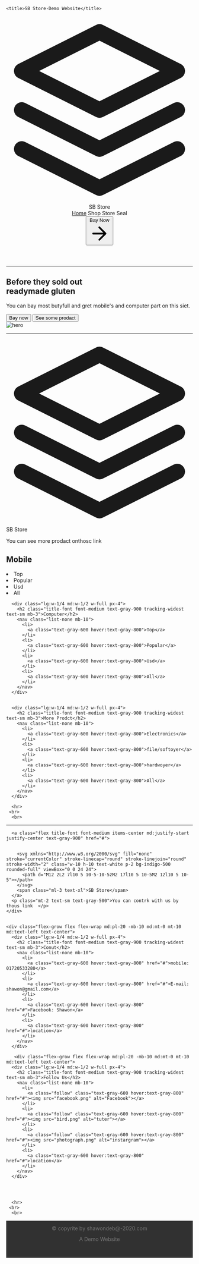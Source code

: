 

<html lang="en">
<head>
	<meta charset="UTF-8">
	<link href="https://unpkg.com/tailwindcss@^1.0/dist/tailwind.min.css" rel="stylesheet">
	<style type="text/css">
		.shawon{
			position: relative;
   			left: 0;
   			bottom: 0;
   			width: 100%;
   			height: 100px;
   			background-color: #313131;
   			color: white;
   			text-align: center;
		}
    .follow img{
      width: 50px;
      height: auto;
      display: inline;
      padding: 5px;
    }
	</style>

	<title>SB Store-Demo Website</title>
</head>
<body>
	<!-- ======================Heder=========================================: -->
<header class="text-gray-700 body-font">
  <div class="container mx-auto flex flex-wrap p-5 flex-col md:flex-row items-center">
    <a class="flex title-font font-medium items-center text-gray-900 mb-4 md:mb-0">
      <svg xmlns="http://www.w3.org/2000/svg" fill="none" stroke="currentColor" stroke-linecap="round" stroke-linejoin="round" stroke-width="2" class="w-10 h-10 text-white p-2 bg-indigo-500 rounded-full" viewBox="0 0 24 24">
        <path d="M12 2L2 7l10 5 10-5-10-5zM2 17l10 5 10-5M2 12l10 5 10-5"></path>
      </svg>
      <span class="ml-3 text-xl">SB Store</span>
    </a>
    <nav class="md:mr-auto md:ml-4 md:py-1 md:pl-4 md:border-l md:border-gray-400	flex flex-wrap items-center text-base justify-center">
      <a class="mr-5 hover:text-gray-900" href="#">Home</a>
      <a class="mr-5 hover:text-gray-900">Shop</a>
      <a class="mr-5 hover:text-gray-900">Store</a>
      <a class="mr-5 hover:text-gray-900">Seal</a>
    </nav>
    <button class="inline-flex items-center bg-gray-200 border-0 py-1 px-3 focus:outline-none hover:bg-gray-300 rounded text-base mt-4 md:mt-0">Bay  Now
      <svg fill="none" stroke="currentColor" stroke-linecap="round" stroke-linejoin="round" stroke-width="2" class="w-4 h-4 ml-1" viewBox="0 0 24 24">
        <path d="M5 12h14M12 5l7 7-7 7"></path>
      </svg>
    </button>
  </div>
</header>
<hr>
<!-- ============================1st step======================================= -->
<section class="text-gray-700 body-font">
  <div class="container mx-auto flex px-5 py-24 md:flex-row flex-col items-center">
    <div class="lg:flex-grow md:w-1/2 lg:pr-24 md:pr-16 flex flex-col md:items-start md:text-left mb-16 md:mb-0 items-center text-center">
      <h1 class="title-font sm:text-4xl text-3xl mb-4 font-medium text-gray-900">Before they sold out
        <br class="hidden lg:inline-block">readymade gluten
      </h1>
      <p class="mb-8 leading-relaxed">You can bay most butyfull and gret mobile's and computer part on this siet. </p>
      <div class="flex justify-center">
        <button class="inline-flex text-white bg-indigo-500 border-0 py-2 px-6 focus:outline-none hover:bg-indigo-600 rounded text-lg">Bay now</button>
        <button class="ml-4 inline-flex text-gray-700 bg-gray-200 border-0 py-2 px-6 focus:outline-none hover:bg-gray-300 rounded text-lg">See some prodact</button>
      </div>
    </div>
    <div class="lg:max-w-lg lg:w-full md:w-1/2 w-5/6">
      <img class="object-cover object-center rounded" alt="hero" src="https://source.unsplash.com/720x600/?mobile, computer">
    </div>
  </div>
</section><hr> 

<!-- ===============================Futer link================================================ -->
<footer class="text-gray-700 body-font">
  <div class="container px-5 py-24 mx-auto flex md:items-center lg:items-start md:flex-row md:flex-no-wrap flex-wrap flex-col">
    <div class="w-64 flex-shrink-0 md:mx-0 mx-auto text-center md:text-left">
      <a class="flex title-font font-medium items-center md:justify-start justify-center text-gray-900">
        <svg xmlns="http://www.w3.org/2000/svg" fill="none" stroke="currentColor" stroke-linecap="round" stroke-linejoin="round" stroke-width="2" class="w-10 h-10 text-white p-2 bg-indigo-500 rounded-full" viewBox="0 0 24 24">
          <path d="M12 2L2 7l10 5 10-5-10-5zM2 17l10 5 10-5M2 12l10 5 10-5"></path>
        </svg>
        <span class="ml-3 text-xl">SB Store</span>
      </a>
      <p class="mt-2 text-sm text-gray-500">You can see more prodact onthosc link </p>
    </div>
    <div class="flex-grow flex flex-wrap md:pl-20 -mb-10 md:mt-0 mt-10 md:text-left text-center">
      <div class="lg:w-1/4 md:w-1/2 w-full px-4">
        <h2 class="title-font font-medium text-gray-900 tracking-widest text-sm mb-3">Mobile</h2>
        <nav class="list-none mb-10">
          <li>
            <a class="text-gray-600 hover:text-gray-800">Top</a>
          </li>
          <li>
            <a class="text-gray-600 hover:text-gray-800">Popular</a>
          </li>
          <li>
            <a class="text-gray-600 hover:text-gray-800">Usd</a>
          </li>
          <li>
            <a class="text-gray-600 hover:text-gray-800">All</a>
          </li>
        </nav>
      </div>


      <div class="lg:w-1/4 md:w-1/2 w-full px-4">
        <h2 class="title-font font-medium text-gray-900 tracking-widest text-sm mb-3">Computer</h2>
        <nav class="list-none mb-10">
          <li>
            <a class="text-gray-600 hover:text-gray-800">Top</a>
          </li>
          <li>
            <a class="text-gray-600 hover:text-gray-800">Popular</a>
          </li>
          <li>
            <a class="text-gray-600 hover:text-gray-800">Usd</a>
          </li>
          <li>
            <a class="text-gray-600 hover:text-gray-800">All</a>
          </li>
        </nav>
      </div>


      <div class="lg:w-1/4 md:w-1/2 w-full px-4">
        <h2 class="title-font font-medium text-gray-900 tracking-widest text-sm mb-3">More Prodct</h2>
        <nav class="list-none mb-10">
          <li>
            <a class="text-gray-600 hover:text-gray-800">Electronics</a>
          </li>
          <li>
            <a class="text-gray-600 hover:text-gray-800">file/softoyer</a>
          </li>
          <li>
            <a class="text-gray-600 hover:text-gray-800">hardwoyer</a>
          </li>
          <li>
            <a class="text-gray-600 hover:text-gray-800">All</a>
          </li>
        </nav>
      </div>

      <hr>
     <br>
      <br>

 
</footer>
<hr>
<!-- ===========================================================counict================================= -->
<footer class="text-gray-700 body-font">
  <div class="container px-5 py-24 mx-auto flex md:items-center lg:items-start md:flex-row md:flex-no-wrap flex-wrap flex-col">
    <div class="w-64 flex-shrink-0 md:mx-0 mx-auto text-center md:text-left">
      

      <a class="flex title-font font-medium items-center md:justify-start justify-center text-gray-900" href="#">


        <svg xmlns="http://www.w3.org/2000/svg" fill="none" stroke="currentColor" stroke-linecap="round" stroke-linejoin="round" stroke-width="2" class="w-10 h-10 text-white p-2 bg-indigo-500 rounded-full" viewBox="0 0 24 24">
          <path d="M12 2L2 7l10 5 10-5-10-5zM2 17l10 5 10-5M2 12l10 5 10-5"></path>
        </svg>
        <span class="ml-3 text-xl">SB Store</span>
      </a>
      <p class="mt-2 text-sm text-gray-500">You can contrk with us by thous link  </p>
    </div>


    <div class="flex-grow flex flex-wrap md:pl-20 -mb-10 md:mt-0 mt-10 md:text-left text-center">
      <div class="lg:w-1/4 md:w-1/2 w-full px-4">
        <h2 class="title-font font-medium text-gray-900 tracking-widest text-sm mb-3">Conut</h2>
        <nav class="list-none mb-10">
          <li>
            <a class="text-gray-600 hover:text-gray-800" href="#">mobile: 01720533280</a>
          </li>
          <li>
            <a class="text-gray-600 hover:text-gray-800" href="#">E-mail: shawon@gmail.com</a>
          </li>
          <li>
            <a class="text-gray-600 hover:text-gray-800" href="#">Facebook: Shawon</a>
          </li>
          <li>
            <a class="text-gray-600 hover:text-gray-800" href="#">location</a>
          </li>
        </nav>
      </div>

       <div class="flex-grow flex flex-wrap md:pl-20 -mb-10 md:mt-0 mt-10 md:text-left text-center">
      <div class="lg:w-1/4 md:w-1/2 w-full px-4">
        <h2 class="title-font font-medium text-gray-900 tracking-widest text-sm mb-3">Follow Us</h2>
        <nav class="list-none mb-10">
          <li>
            <a class="follow" class="text-gray-600 hover:text-gray-800" href="#"><img src="facebook.png" alt="Facebook"></a>
          </li>
          <li>
            <a class="follow" class="text-gray-600 hover:text-gray-800" href="#"><img src="bird.png" alt="tuter"></a>
          </li>
          <li>
            <a class="follow" class="text-gray-600 hover:text-gray-800" href="#"><img src="photograph.png" alt="instargram"></a>
          </li>
          <li>
            <a class="text-gray-600 hover:text-gray-800" href="#">location</a>
          </li>
        </nav>
      </div>



      
      <hr>
     <br>
      <br>
      
 
</footer>
<!-- =================================futer============================================================= -->
      <dir class="shawon" style="margin: 0; padding: 0;">
      	<p style="color: #fff5; text-align: center; padding-top: 12px; width: 100%; margin: 0;">&copy copyrite by shawondeb@-2020.com</p>
      	<p style="color: #fff5; text-align: center; padding-top: 12px; width: 100%; margin: 0;">A Demo Website </p>
      </dir>

</body>
</html>
